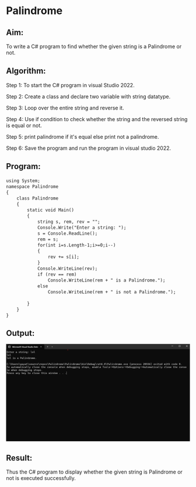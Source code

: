 # Palindrome


## Aim:
To write a C# program to find whether the given string is a Palindrome or not.
## Algorithm:

Step 1: To start the C# program in visual Studio 2022.

Step 2: Create a class and declare two variable with string datatype.

Step 3: Loop over the entire string and reverse it.

Step 4: Use if condition to check whether the string and the reversed string is equal or not.

Step 5: print palindrome if it's equal else print not a palindrome.

Step 6: Save the program and run the program in visual studio 2022.

## Program:
```
using System;
namespace Palindrome
{
    class Palindrome
    {
        static void Main()
        {
            string s, rem, rev = "";
            Console.Write("Enter a string: ");
            s = Console.ReadLine();
            rem = s;
            for(int i=s.Length-1;i>=0;i--)
            {
                rev += s[i];
            }
            Console.WriteLine(rev);
            if (rev == rem)
                Console.WriteLine(rem + " is a Palindrome.");
            else
                Console.WriteLine(rem + " is not a Palindrome.");
                
        }
    }
}
```

## Output:

![output](c%23%20ep2.png)

## Result:
Thus the C# program to display whether the given string is Palindrome or not is executed successfully.
